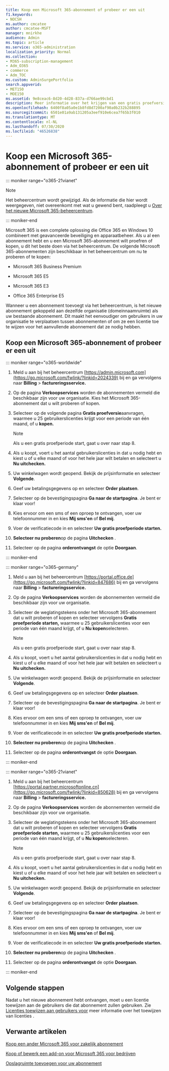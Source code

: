 ```yaml
---
title: Koop een Microsoft 365-abonnement of probeer er een uit
f1.keywords:
- NOCSH
ms.author: cmcatee
author: cmcatee-MSFT
manager: mnirkhe
audience: Admin
ms.topic: article
ms.service: o365-administration
localization_priority: Normal
ms.collection:
- M365-subscription-management
- Adm_O365
- commerce
- Adm_TOC
ms.custom: AdminSurgePortfolio
search.appverid:
- MET150
- MOE150
ms.assetid: 9e8ceac6-8d20-4d28-837a-d766ae99cbd1
description: Meer informatie over het krijgen van een gratis proefversie of een abonnement voor Microsoft 365.
ms.openlocfilehash: 6400f8a05a0e1b8fd8d7200af90a0b232b288895
ms.sourcegitcommit: 6501e01a9ab131205a3eef910e6cea7f65b3f010
ms.translationtype: MT
ms.contentlocale: nl-NL
ms.lasthandoff: 07/30/2020
ms.locfileid: "46526838"
---
```

# <a name="try-or-buy-a-microsoft-365-subscription"></a>Koop een Microsoft 365-abonnement of probeer er een uit

::: moniker range="o365-21vianet"

> [!NOTE]
> Het beheercentrum wordt gewijzigd. Als de informatie die hier wordt weergegeven, niet overeenkomt met wat u gewend bent, raadpleegt u [Over het nieuwe Microsoft 365-beheercentrum](https://docs.microsoft.com/microsoft-365/admin/microsoft-365-admin-center-preview?view=o365-21vianet).

::: moniker-end

Microsoft 365 is een complete oplossing die Office 365 en Windows 10 combineert met geavanceerde beveiliging en apparaatbeheer. Als u al een abonnement hebt en u een Microsoft 365-abonnement wilt proefren of kopen, u dit het beste doen via het beheercentrum. De volgende Microsoft 365-abonnementen zijn beschikbaar in het beheercentrum om nu te proberen of te kopen:
  
- Microsoft 365 Business Premium

- Microsoft 365 E5

- Microsoft 365 E3

- Office 365 Enterprise E5

Wanneer u een abonnement toevoegt via het beheercentrum, is het nieuwe abonnement gekoppeld aan dezelfde organisatie (domeinnaamruimte) als uw bestaande abonnement. Dit maakt het eenvoudiger om gebruikers in uw organisatie te verplaatsen tussen abonnementen of om ze een licentie toe te wijzen voor het aanvullende abonnement dat ze nodig hebben.
  
## <a name="try-or-buy-a-microsoft-365-subscription"></a>Koop een Microsoft 365-abonnement of probeer er een uit

::: moniker range="o365-worldwide"


1. Meld u aan bij het beheercentrum [https://admin.microsoft.com](https://go.microsoft.com/fwlink/?linkid=2024339) bij en ga vervolgens naar **Billing** \> **factureringsservice.**

2. Op de pagina **Verkoopservices** worden de abonnementen vermeld die beschikbaar zijn voor uw organisatie. Kies het Microsoft 365-abonnement dat u wilt proberen of kopen.

3. Selecteer op de volgende pagina **Gratis proefversie**aanvragen, waarmee u 25 gebruikerslicenties krijgt voor een periode van één maand, of u **kopen.**

    > [!NOTE]
    > Als u een gratis proefperiode start, gaat u over naar stap 8.
  
4. Als u koopt, voert u het aantal gebruikerslicenties in dat u nodig hebt en kiest u of u elke maand of voor het hele jaar wilt betalen en selecteert u **Nu uitchecken.**

5. Uw winkelwagen wordt geopend. Bekijk de prijsinformatie en selecteer **Volgende**.

6. Geef uw betalingsgegevens op en selecteer **Order plaatsen**.

7. Selecteer op de bevestigingspagina **Ga naar de startpagina**. Je bent er klaar voor!

8. Kies ervoor om een sms of een oproep te ontvangen, voer uw telefoonnummer in en kies **Mij sms'en** of **Bel mij**.

9. Voer de verificatiecode in en selecteer **Uw gratis proefperiode starten.**

10. **Selecteer nu proberen**op de pagina **Uitchecken** .

11. Selecteer op de pagina **orderontvangst** de optie **Doorgaan**.


::: moniker-end

::: moniker range="o365-germany"
1. Meld u aan bij het beheercentrum [https://portal.office.de](https://go.microsoft.com/fwlink/?linkid=847686) bij en ga vervolgens naar **Billing** \> **factureringsservice.**

2. Op de pagina **Verkoopservices** worden de abonnementen vermeld die beschikbaar zijn voor uw organisatie. 

3. Selecteer de weglatingstekens onder het Microsoft 365-abonnement dat u wilt proberen of kopen en selecteer vervolgens **Gratis proefperiode starten,** waarmee u 25 gebruikerslicenties voor een periode van één maand krijgt, of u **Nu kopen**selecteren.

    > [!NOTE]
    > Als u een gratis proefperiode start, gaat u over naar stap 8.
  
4. Als u koopt, voert u het aantal gebruikerslicenties in dat u nodig hebt en kiest u of u elke maand of voor het hele jaar wilt betalen en selecteert u **Nu uitchecken.**

5. Uw winkelwagen wordt geopend. Bekijk de prijsinformatie en selecteer **Volgende**.

6. Geef uw betalingsgegevens op en selecteer **Order plaatsen**.

7. Selecteer op de bevestigingspagina **Ga naar de startpagina**. Je bent er klaar voor!

8. Kies ervoor om een sms of een oproep te ontvangen, voer uw telefoonnummer in en kies **Mij sms'en** of **Bel mij**.

9. Voer de verificatiecode in en selecteer **Uw gratis proefperiode starten.**

10. **Selecteer nu proberen**op de pagina **Uitchecken** .

11. Selecteer op de pagina **orderontvangst** de optie **Doorgaan**.

::: moniker-end

::: moniker range="o365-21vianet"
1. Meld u aan bij het beheercentrum [https://portal.partner.microsoftonline.cn](https://go.microsoft.com/fwlink/?linkid=850628) bij en ga vervolgens naar **Billing** \> **factureringsservice.**

2. Op de pagina **Verkoopservices** worden de abonnementen vermeld die beschikbaar zijn voor uw organisatie. 

3. Selecteer de weglatingstekens onder het Microsoft 365-abonnement dat u wilt proberen of kopen en selecteer vervolgens **Gratis proefperiode starten,** waarmee u 25 gebruikerslicenties voor een periode van één maand krijgt, of u **Nu kopen**selecteren.

    > [!NOTE]
    > Als u een gratis proefperiode start, gaat u over naar stap 8.
  
4. Als u koopt, voert u het aantal gebruikerslicenties in dat u nodig hebt en kiest u of u elke maand of voor het hele jaar wilt betalen en selecteert u **Nu uitchecken.**

5. Uw winkelwagen wordt geopend. Bekijk de prijsinformatie en selecteer **Volgende**.

6. Geef uw betalingsgegevens op en selecteer **Order plaatsen**.

7. Selecteer op de bevestigingspagina **Ga naar de startpagina**. Je bent er klaar voor!

8. Kies ervoor om een sms of een oproep te ontvangen, voer uw telefoonnummer in en kies **Mij sms'en** of **Bel mij**.

9. Voer de verificatiecode in en selecteer **Uw gratis proefperiode starten.**

10. **Selecteer nu proberen**op de pagina **Uitchecken** .

11. Selecteer op de pagina **orderontvangst** de optie **Doorgaan**.

::: moniker-end


## <a name="next-steps"></a>Volgende stappen

Nadat u het nieuwe abonnement hebt ontvangen, moet u een licentie toewijzen aan de gebruikers die dat abonnement zullen gebruiken. Zie [Licenties toewijzen aan gebruikers voor](../admin/manage/assign-licenses-to-users.md) meer informatie over het toewijzen van licenties .

## <a name="related-articles"></a>Verwante artikelen

[Koop een ander Microsoft 365 voor zakelijk abonnement](buy-another-subscription.md)

[Koop of bewerk een add-on voor Microsoft 365 voor bedrijven](buy-or-edit-an-add-on.md)

[Opslagruimte toevoegen voor uw abonnement](add-storage-space.md)

